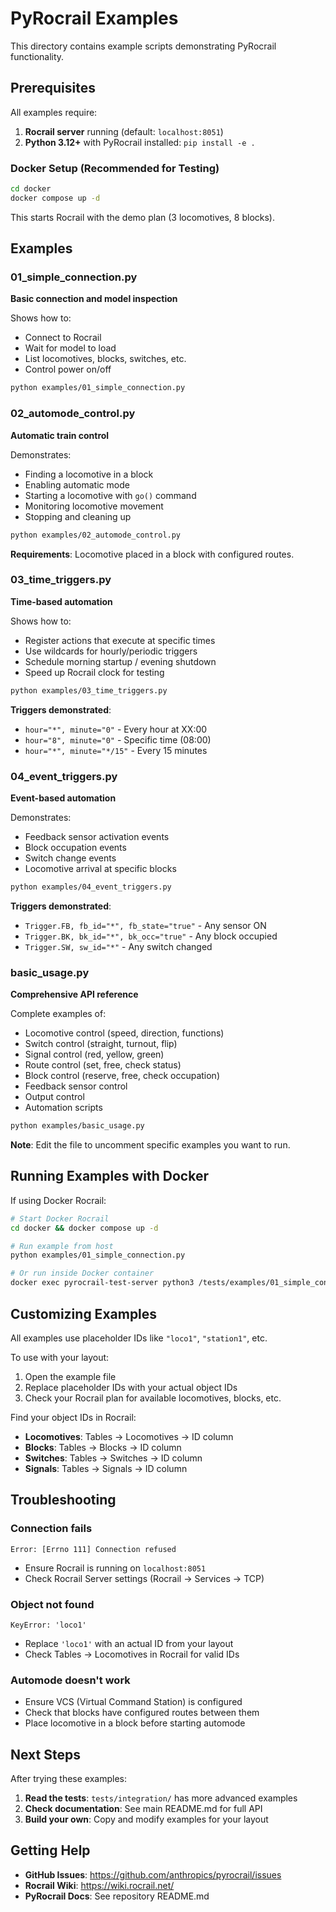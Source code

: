 # PyRocrail Examples

This directory contains example scripts demonstrating PyRocrail functionality.

## Prerequisites

All examples require:
1. **Rocrail server** running (default: `localhost:8051`)
2. **Python 3.12+** with PyRocrail installed: `pip install -e .`

### Docker Setup (Recommended for Testing)

```bash
cd docker
docker compose up -d
```

This starts Rocrail with the demo plan (3 locomotives, 8 blocks).

## Examples

### 01_simple_connection.py
**Basic connection and model inspection**

Shows how to:
- Connect to Rocrail
- Wait for model to load
- List locomotives, blocks, switches, etc.
- Control power on/off

```bash
python examples/01_simple_connection.py
```

### 02_automode_control.py
**Automatic train control**

Demonstrates:
- Finding a locomotive in a block
- Enabling automatic mode
- Starting a locomotive with `go()` command
- Monitoring locomotive movement
- Stopping and cleaning up

```bash
python examples/02_automode_control.py
```

**Requirements**: Locomotive placed in a block with configured routes.

### 03_time_triggers.py
**Time-based automation**

Shows how to:
- Register actions that execute at specific times
- Use wildcards for hourly/periodic triggers
- Schedule morning startup / evening shutdown
- Speed up Rocrail clock for testing

```bash
python examples/03_time_triggers.py
```

**Triggers demonstrated**:
- `hour="*", minute="0"` - Every hour at XX:00
- `hour="8", minute="0"` - Specific time (08:00)
- `hour="*", minute="*/15"` - Every 15 minutes

### 04_event_triggers.py
**Event-based automation**

Demonstrates:
- Feedback sensor activation events
- Block occupation events
- Switch change events
- Locomotive arrival at specific blocks

```bash
python examples/04_event_triggers.py
```

**Triggers demonstrated**:
- `Trigger.FB, fb_id="*", fb_state="true"` - Any sensor ON
- `Trigger.BK, bk_id="*", bk_occ="true"` - Any block occupied
- `Trigger.SW, sw_id="*"` - Any switch changed

### basic_usage.py
**Comprehensive API reference**

Complete examples of:
- Locomotive control (speed, direction, functions)
- Switch control (straight, turnout, flip)
- Signal control (red, yellow, green)
- Route control (set, free, check status)
- Block control (reserve, free, check occupation)
- Feedback sensor control
- Output control
- Automation scripts

```bash
python examples/basic_usage.py
```

**Note**: Edit the file to uncomment specific examples you want to run.

## Running Examples with Docker

If using Docker Rocrail:

```bash
# Start Docker Rocrail
cd docker && docker compose up -d

# Run example from host
python examples/01_simple_connection.py

# Or run inside Docker container
docker exec pyrocrail-test-server python3 /tests/examples/01_simple_connection.py
```

## Customizing Examples

All examples use placeholder IDs like `"loco1"`, `"station1"`, etc.

To use with your layout:
1. Open the example file
2. Replace placeholder IDs with your actual object IDs
3. Check your Rocrail plan for available locomotives, blocks, etc.

Find your object IDs in Rocrail:
- **Locomotives**: Tables → Locomotives → ID column
- **Blocks**: Tables → Blocks → ID column
- **Switches**: Tables → Switches → ID column
- **Signals**: Tables → Signals → ID column

## Troubleshooting

### Connection fails
```
Error: [Errno 111] Connection refused
```
- Ensure Rocrail is running on `localhost:8051`
- Check Rocrail Server settings (Rocrail → Services → TCP)

### Object not found
```
KeyError: 'loco1'
```
- Replace `'loco1'` with an actual ID from your layout
- Check Tables → Locomotives in Rocrail for valid IDs

### Automode doesn't work
- Ensure VCS (Virtual Command Station) is configured
- Check that blocks have configured routes between them
- Place locomotive in a block before starting automode

## Next Steps

After trying these examples:

1. **Read the tests**: `tests/integration/` has more advanced examples
2. **Check documentation**: See main README.md for full API
3. **Build your own**: Copy and modify examples for your layout

## Getting Help

- **GitHub Issues**: https://github.com/anthropics/pyrocrail/issues
- **Rocrail Wiki**: https://wiki.rocrail.net/
- **PyRocrail Docs**: See repository README.md
